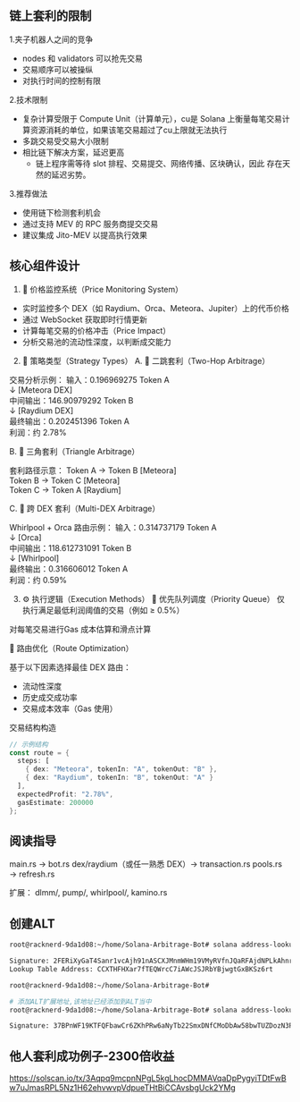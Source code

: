 ## 链上套利的限制

1.夹子机器人之间的竞争
- nodes 和 validators 可以抢先交易
- 交易顺序可以被操纵
- 对执行时间的控制有限

2.技术限制
- 复杂计算受限于 Compute Unit（计算单元），cu是 Solana 上衡量每笔交易计算资源消耗的单位，如果该笔交易超过了cu上限就无法执行
- 多跳交易受交易大小限制
- 相比链下解决方案，延迟更高
  - 链上程序需等待 slot 排程、交易提交、网络传播、区块确认，因此 存在天然的延迟劣势。

3.推荐做法
- 使用链下检测套利机会
- 通过支持 MEV 的 RPC 服务商提交交易
- 建议集成 Jito-MEV 以提高执行效果

## 核心组件设计
1. 📡 价格监控系统（Price Monitoring System）
- 实时监控多个 DEX（如 Raydium、Orca、Meteora、Jupiter）上的代币价格
- 通过 WebSocket 获取即时行情更新
- 计算每笔交易的价格冲击（Price Impact）
- 分析交易池的流动性深度，以判断成交能力

2. 🧠 策略类型（Strategy Types）
A. 🚀 二跳套利（Two-Hop Arbitrage）

交易分析示例：
输入：0.196969275 Token A  
↓ [Meteora DEX]  
中间输出：146.90979292 Token B  
↓ [Raydium DEX]  
最终输出：0.202451396 Token A  
利润：约 2.78%

B. 🔺 三角套利（Triangle Arbitrage）

套利路径示意：
Token A → Token B [Meteora]  
Token B → Token C [Meteora]  
Token C → Token A [Raydium]

C. 🔁 跨 DEX 套利（Multi-DEX Arbitrage）

Whirlpool + Orca 路由示例：
输入：0.314737179 Token A  
↓ [Orca]  
中间输出：118.612731091 Token B  
↓ [Whirlpool]  
最终输出：0.316606012 Token A  
利润：约 0.59%

3. ⚙️ 执行逻辑（Execution Methods）
📌 优先队列调度（Priority Queue）
仅执行满足最低利润阈值的交易（例如 ≥ 0.5%）

对每笔交易进行Gas 成本估算和滑点计算

🧮 路由优化（Route Optimization）

基于以下因素选择最佳 DEX 路由：
- 流动性深度
- 历史成交成功率
- 交易成本效率（Gas 使用）

交易结构构造

```rust
// 示例结构
const route = {
  steps: [
    { dex: "Meteora", tokenIn: "A", tokenOut: "B" },
    { dex: "Raydium", tokenIn: "B", tokenOut: "A" }
  ],
  expectedProfit: "2.78%",
  gasEstimate: 200000
};
```

##  阅读指导
main.rs → bot.rs
dex/raydium（或任一熟悉 DEX）→ transaction.rs
pools.rs → refresh.rs

扩展：
dlmm/, pump/, whirlpool/, kamino.rs

## 创建ALT
```bash
root@racknerd-9da1d08:~/home/Solana-Arbitrage-Bot# solana address-lookup-table create --authority $(solana address)

Signature: 2FERiXyGaT4Sanr1vcAjh91nASCXJMnmWHm19VMyRVfnJQaRFAjdNPLkAhnrVbpGzC3kbBhLwsrajergaruyZynt
Lookup Table Address: CCXTHFHXar7fTEQWrcC7iAWcJSJRbYBjwgtGxBKSz6rt

root@racknerd-9da1d08:~/home/Solana-Arbitrage-Bot# 

# 添加ALT扩展地址,该地址已经添加到ALT当中
root@racknerd-9da1d08:~/home/Solana-Arbitrage-Bot# solana address-lookup-table extend CCXTHFHXar7fTEQWrcC7iAWcJSJRbYBjwgtGxBKSz6rt --addresses D4udSzAbdyKpRYCvA7iaoGZnu13cXx5VMxx7DP4rBus1

Signature: 37BPnWF19KTFQFbawCr6ZKhPRw6aNyTb22SmxDNfCMoDbAw58bwTUZDozN3P5K8TRCYWgUp5NraPVQtU9KoLcvCi

```

## 他人套利成功例子-2300倍收益

https://solscan.io/tx/3Aqpq9mcpnNPgL5kgLhocDMMAVqaDpPygyiTDtFwBw7uJmasRPL5Nz1H62ehvwvpVdpueTHtBiCCAvsbgUck2YMg
